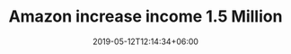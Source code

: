 ---
title: "Amazon increase income 1.5 Million"
date: 2019-05-12T12:14:34+06:00
image: "images/my_photos/bbq3.jpg"
categories: ["BBQ","feast"]
description: "This is meta description."
draft: false
---